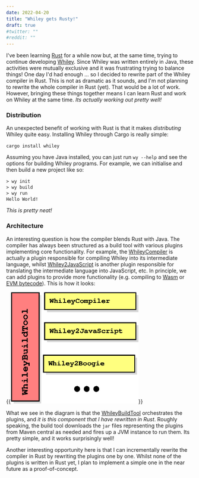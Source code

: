 ```yaml
---
date: 2022-04-20
title: "Whiley gets Rusty!"
draft: true
#twitter: ""
#reddit: ""
---
```


I've been learning [Rust](https://www.rust-lang.org/) for a while now
but, at the same time, trying to continue developing
[Whiley](https://whiley.org).  Since Whiley was written entirely in
Java, these activities were mutually exclusive and it was frustrating
trying to balance things!  One day I'd had enough ... so I decided to
rewrite part of the Whiley compiler in Rust.  This is not as dramatic
as it sounds, and I'm not planning to rewrite the whole compiler in
Rust (yet).  That would be a lot of work.  However, bringing these
things together means I can learn Rust and work on Whiley at the same
time.  _Its actually working out pretty well!_

### Distribution

An unexpected benefit of working with Rust is that it makes
_distributing_ Whiley quite easy.  Installing Whiley through Cargo is
really simple:

```
cargo install whiley
```

Assuming you have Java installed, you can just run `wy --help` and see
the options for building Whiley programs.  For example, we can
initialise and then build a new project like so:

```
> wy init
> wy build
> wy run
Hello World!
```

_This is pretty neat!_

### Architecture

An interesting question is how the compiler blends Rust with Java.
The compiler has always been structured as a build tool with various
plugins implementing core functionality.  For example, the
[WhileyCompiler](https://github.com/Whiley/WhileyCompiler) is actually
a plugin responsible for compiling Whiley into its intermediate
language, whilst
[Whiley2JavaScript](https://github.com/Whiley/Whiley2JavaScript) is
another plugin responsible for translating the intermediate language
into JavaScript, etc.  In principle, we can add plugins to provide
more functionality (e.g. compiling to
[Wasm](https://en.wikipedia.org/wiki/WebAssembly) or [EVM
bytecode](https://en.wikipedia.org/wiki/Ethereum#Virtual_machine)).
This is how it looks:

{{<img class="text-center" src="/images/2022/WhileyCompilerOverview.png" height="300px" alt="Architectural diagram of Whiley compiler.">}}

What we see in the diagram is that the
[WhileyBuildTool](https://github.com/Whiley/WhileyBuildTool)
orchestrates the plugins, and _it is this component that I have
rewritten in Rust_.  Roughly speaking, the build tool downloads the
`jar` files representing the plugins from Maven central as needed and
fires up a JVM instance to run them.  Its pretty simple, and it works
surprisingly well!

Another interesting opportunity here is that I can incrementally
rewrite the compiler in Rust by rewriting the plugins one by one.
Whilst none of the plugins is written in Rust yet, I plan to implement
a simple one in the near future as a proof-of-concept.
